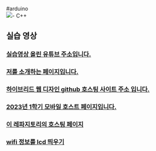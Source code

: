 #arduino <br>
<img src="https://img.shields.io/badge/C-A8B9CC?style=flat-square&logo=C&logoColor=white"/>- C++

## 실습 영상

### [실습영상 올린 유튜브 주소입니다.](https://www.youtube.com/watch?v=ahKks-Nlcj8&list=PLa9mEB-p4bAR8zgW_4FiV8u6EjNJJ3kDY)<br>
### [저를 소개하는 페이지입니다.](https://www.canva.com/design/DAFuYuBgZUs/s-JmJg43upgSn_3hA5ckbg/edit)
### [하이브리드 웹 디자인 github 호스팅 사이트 주소 입니다.](https://do04200611.github.io/CORODOVA/)
### [2023년 1학기 모바일 호스트 페이지입니다.](https://do04200611.github.io/MobilePorjectReport/)
### [이 레파지토리의 호스팅 페이지](https://do04200611.github.io/arduino/)
### [wifi 정보를 lcd 띄우기](https://www.youtube.com/watch?v=ahKks-Nlcj8)
